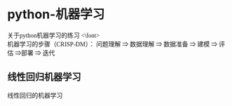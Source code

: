 # python-机器学习
<font face="仿宋"> 关于python机器学习的练习 <\font>  
机器学习的步骤（CRISP-DM）：
问题理解 $\Longrightarrow$ 数据理解 $\Longrightarrow$ 数据准备 $\Longrightarrow$ 建模 $\Longrightarrow$ 评估 $\Longrightarrow$部署 $\Longrightarrow$ 迭代

## 线性回归机器学习 

线性回归的机器学习
